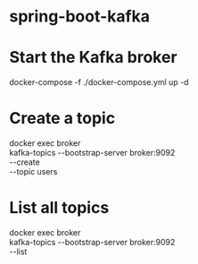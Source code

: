 # spring-boot-kafka


# Start the Kafka broker
docker-compose -f ./docker-compose.yml up -d


# Create a topic
docker exec broker \
kafka-topics --bootstrap-server broker:9092 \
--create \
--topic users


# List all topics
docker exec broker \
kafka-topics --bootstrap-server broker:9092 \
--list
